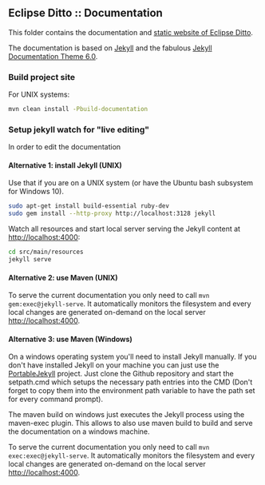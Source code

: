 ## Eclipse Ditto :: Documentation

This folder contains the documentation and [static website of Eclipse Ditto](https://https://www.eclipse.org/ditto/).

The documentation is based on [Jekyll](https://jekyllrb.com) and the fabulous [Jekyll Documentation Theme 6.0](http://idratherbewriting.com/documentation-theme-jekyll/).

### Build project site

For UNIX systems:

```bash
mvn clean install -Pbuild-documentation
```

### Setup jekyll watch for "live editing"

In order to edit the documentation 

#### Alternative 1: install Jekyll (UNIX)

Use that if you are on a UNIX system (or have the Ubuntu bash subsystem for Windows 10). 

```bash
sudo apt-get install build-essential ruby-dev
sudo gem install --http-proxy http://localhost:3128 jekyll
```

Watch all resources and start local server serving the Jekyll content at [http://localhost:4000](http://localhost:4000):

```bash
cd src/main/resources
jekyll serve
```

#### Alternative 2: use Maven (UNIX)

To serve the current documentation you only need to call `mvn gem:exec@jekyll-serve`.
It automatically monitors the filesystem and every local changes are generated on-demand on the local server [http://localhost:4000](http://localhost:4000).

#### Alternative 3: use Maven (Windows)

On a windows operating system you'll need to install Jekyll manually. If you don't have installed Jekyll on your machine you can just use the [PortableJekyll](https://github.com/madhur/PortableJekyll) project.
Just clone the Github repository and start the setpath.cmd which setups the necessary path entries into the CMD (Don't forget to copy them into the environment path variable to have the path set for every command prompt).

The maven build on windows just executes the Jekyll process using the maven-exec plugin. This allows to also use maven build to build and serve the documentation on a windows machine.

To serve the current documentation you only need to call `mvn exec:exec@jekyll-serve`. It automatically monitors the filesystem and every local changes are generated on-demand on the local server [http://localhost:4000](http://localhost:4000).
